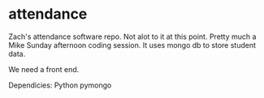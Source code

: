attendance
==========

Zach's attendance software repo. Not alot to it at this point. Pretty much a Mike Sunday afternoon coding session. It uses mongo db to store student data.

We need a front end.


Dependicies:
Python
pymongo
